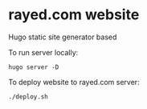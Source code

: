 
# rayed.com website

Hugo static site generator based


To run server locally: 

    hugo server -D

To deploy website to rayed.com server:

    ./deploy.sh

    